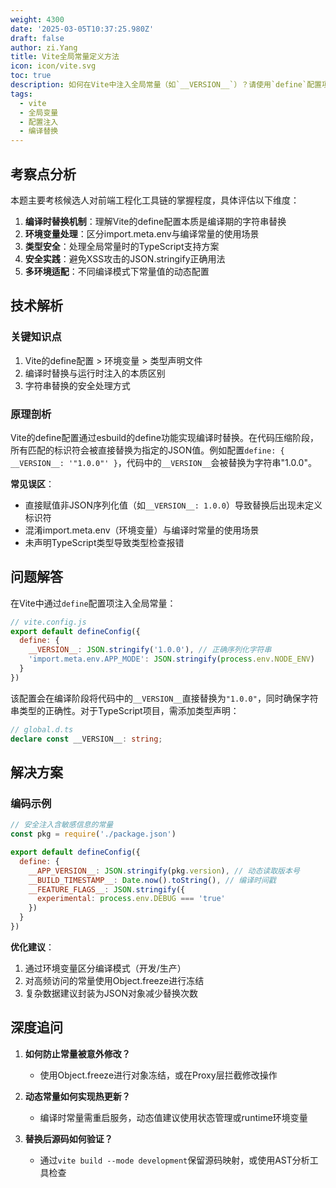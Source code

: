 ```yaml
---
weight: 4300
date: '2025-03-05T10:37:25.980Z'
draft: false
author: zi.Yang
title: Vite全局常量定义方法
icon: icon/vite.svg
toc: true
description: 如何在Vite中注入全局常量（如`__VERSION__`）？请使用`define`配置项说明如何替换代码中的占位符变量？
tags:
  - vite
  - 全局变量
  - 配置注入
  - 编译替换
---
```


## 考察点分析

本题主要考核候选人对前端工程化工具链的掌握程度，具体评估以下维度：

1. **编译时替换机制**：理解Vite的define配置本质是编译期的字符串替换
2. **环境变量处理**：区分import.meta.env与编译常量的使用场景
3. **类型安全**：处理全局常量时的TypeScript支持方案
4. **安全实践**：避免XSS攻击的JSON.stringify正确用法
5. **多环境适配**：不同编译模式下常量值的动态配置

## 技术解析

### 关键知识点

1. Vite的define配置 > 环境变量 > 类型声明文件
2. 编译时替换与运行时注入的本质区别
3. 字符串替换的安全处理方式

### 原理剖析

Vite的define配置通过esbuild的define功能实现编译时替换。在代码压缩阶段，所有匹配的标识符会被直接替换为指定的JSON值。例如配置`define: { __VERSION__: '"1.0.0"' }`，代码中的`__VERSION__`会被替换为字符串"1.0.0"。

**常见误区**：

- 直接赋值非JSON序列化值（如`__VERSION__: 1.0.0`）导致替换后出现未定义标识符
- 混淆import.meta.env（环境变量）与编译时常量的使用场景
- 未声明TypeScript类型导致类型检查报错

## 问题解答

在Vite中通过`define`配置项注入全局常量：

```javascript
// vite.config.js
export default defineConfig({
  define: {
    __VERSION__: JSON.stringify('1.0.0'), // 正确序列化字符串
    'import.meta.env.APP_MODE': JSON.stringify(process.env.NODE_ENV)
  }
})
```

该配置会在编译阶段将代码中的`__VERSION__`直接替换为`"1.0.0"`，同时确保字符串类型的正确性。对于TypeScript项目，需添加类型声明：

```typescript
// global.d.ts
declare const __VERSION__: string;
```

## 解决方案

### 编码示例

```javascript
// 安全注入含敏感信息的常量
const pkg = require('./package.json')

export default defineConfig({
  define: {
    __APP_VERSION__: JSON.stringify(pkg.version), // 动态读取版本号
    __BUILD_TIMESTAMP__: Date.now().toString(), // 编译时间戳
    __FEATURE_FLAGS__: JSON.stringify({
      experimental: process.env.DEBUG === 'true'
    })
  }
})
```

**优化建议**：

1. 通过环境变量区分编译模式（开发/生产）
2. 对高频访问的常量使用Object.freeze进行冻结
3. 复杂数据建议封装为JSON对象减少替换次数

## 深度追问

1. **如何防止常量被意外修改？**
   - 使用Object.freeze进行对象冻结，或在Proxy层拦截修改操作

2. **动态常量如何实现热更新？**
   - 编译时常量需重启服务，动态值建议使用状态管理或runtime环境变量

3. **替换后源码如何验证？**
   - 通过`vite build --mode development`保留源码映射，或使用AST分析工具检查

